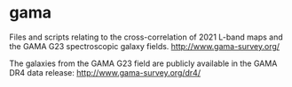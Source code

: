 # gama

Files and scripts relating to the cross-correlation of 2021 L-band
maps and the GAMA G23 spectroscopic galaxy fields.
http://www.gama-survey.org/

The galaxies from the GAMA G23 field are publicly available in the GAMA DR4 data release:
http://www.gama-survey.org/dr4/
